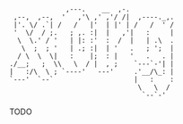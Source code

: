                   ,---.    __  ,-.            
     ,--,  ,--,  '   ,'\ ,' ,'/ /|  ,----._,. 
     |'. \/ .`| /   /   |'  | |' | /   /  ' / 
     '  \/  / ;.   ; ,. :|  |   ,'|   :     | 
      \  \.' / '   | |: :'  :  /  |   | .\  . 
       \  ;  ; '   | .; :|  | '   .   ; ';  | 
      / \  \  \|   :    |;  : |   '   .   . | 
    ./__;   ;  \\   \  / |  , ;    `---`-'| | 
    |   :/\  \ ; `----'   ---'     .'__/\_: | 
    `---'  `--`                    |   :    : 
                                    \   \  /  
                                     `--`-'   

TODO

